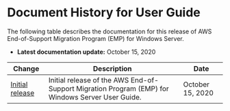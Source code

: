 # Document History for User Guide<a name="doc-history"></a>

The following table describes the documentation for this release of AWS End\-of\-Support Migration Program \(EMP\) for Windows Server\.
+ **Latest documentation update:** October 15, 2020

| Change | Description | Date | 
| --- |--- |--- |
| [Initial release](#doc-history) | Initial release of the AWS End\-of\-Support Migration Program \(EMP\) for Windows Server User Guide\. | October 15, 2020 | 